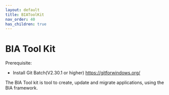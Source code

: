 ```yaml
---
layout: default
title: BIAToolKit
nav_order: 40
has_children: true
---
```


# BIA Tool Kit
Prerequisite:
* Install Git Batch(V2.30.1 or higher) https://gitforwindows.org/

The BIA Tool kit is tool to create, update and migrate applications, using the BIA framework.
